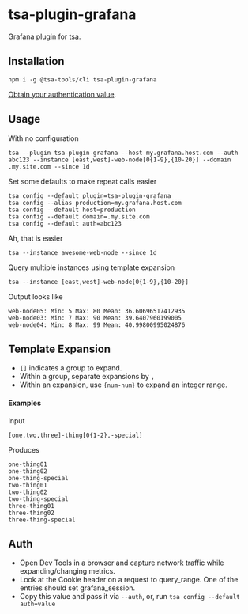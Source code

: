 # tsa-plugin-grafana

Grafana plugin for [tsa](https://github.com/randymarsh77/tsa-cli).

## Installation

```
npm i -g @tsa-tools/cli tsa-plugin-grafana
```

[Obtain your authentication value](#auth).

## Usage

With no configuration
```
tsa --plugin tsa-plugin-grafana --host my.grafana.host.com --auth abc123 --instance [east,west]-web-node[0{1-9},{10-20}] --domain .my.site.com --since 1d
```

Set some defaults to make repeat calls easier
```
tsa config --default plugin=tsa-plugin-grafana
tsa config --alias production=my.grafana.host.com
tsa config --default host=production
tsa config --default domain=.my.site.com
tsa config --default auth=abc123
```

Ah, that is easier
```
tsa --instance awesome-web-node --since 1d
```

Query multiple instances using template expansion
```
tsa --instance [east,west]-web-node[0{1-9},{10-20}]
```

Output looks like
```
web-node05: Min: 5 Max: 80 Mean: 36.60696517412935
web-node03: Min: 7 Max: 90 Mean: 39.6407960199005
web-node04: Min: 8 Max: 99 Mean: 40.99800995024876
```

## Template Expansion

- `[]` indicates a group to expand.
- Within a group, separate expansions by `,`
- Within an expansion, use `{num-num}` to expand an integer range.

#### Examples

Input
```
[one,two,three]-thing[0{1-2},-special]
```

Produces
```
one-thing01
one-thing02
one-thing-special
two-thing01
two-thing02
two-thing-special
three-thing01
three-thing02
three-thing-special
```

## Auth

- Open Dev Tools in a browser and capture network traffic while expanding/changing metrics.
- Look at the Cookie header on a request to query_range. One of the entries should set grafana_session.
- Copy this value and pass it via `--auth`, or, run `tsa config --default auth=value`
